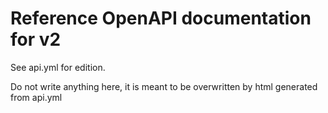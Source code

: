 # Reference OpenAPI documentation for v2

See api.yml for edition.

Do not write anything here, it is meant to be overwritten by html generated from api.yml
